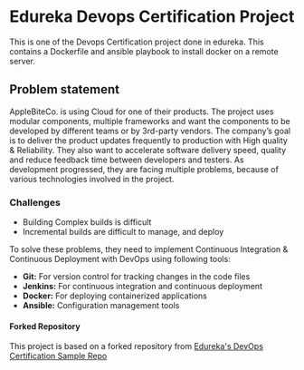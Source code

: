 # Edureka Devops Certification Project
This is one of the Devops Certification project done in edureka. This contains a Dockerfile and ansible playbook to install docker on a remote server.
## Problem statement
AppleBiteCo. is using Cloud for one of their products. The project uses modular components, multiple frameworks and want the components to be developed by different teams or by 3rd-party vendors. The company’s goal is to deliver the product updates frequently to production with High quality & Reliability. They also want to accelerate software delivery speed, quality and reduce feedback time between developers and testers. As development progressed, they are facing multiple problems, because of various technologies involved in the project. 
### Challenges
- Building Complex builds is difficult
- Incremental builds are difficult to manage, and deploy
  
To solve these problems, they need to implement Continuous Integration & Continuous Deployment with DevOps using following tools: 

- **Git:** For version control for tracking changes in the code files
- **Jenkins:** For continuous integration and continuous deployment
- **Docker:** For deploying containerized applications
- **Ansible:** Configuration management tools

#### Forked Repository 

This project is based on a forked repository from [Edureka's DevOps Certification Sample Repo](https://github.com/edureka-devops/projCert)
